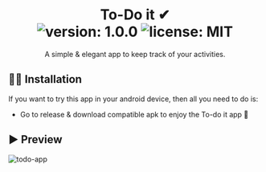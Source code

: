 <div align="center">
	<h1>To-Do it ✔<br>
	<img alt="version: 1.0.0" src="https://img.shields.io/badge/version-v1.0.0-blue">
	<img alt="license: MIT" src="https://img.shields.io/badge/license-MIT-red">
	</h1>
</div>

<p align='center'>
A simple & elegant app to keep track of your activities.
</p>

## 🐱‍🚀 Installation
If you want to try this app in your android device, then all you need to do is:
- Go to release & download compatible apk to enjoy the To-do it app 🤞

## ▶ Preview

![todo-app](https://user-images.githubusercontent.com/46846821/95003692-f2e52b00-05fa-11eb-8a97-329b96c1df1d.gif)
